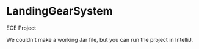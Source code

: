 # LandingGearSystem
ECE Project

We couldn't make a working Jar file, but you can run the project in IntelliJ.
